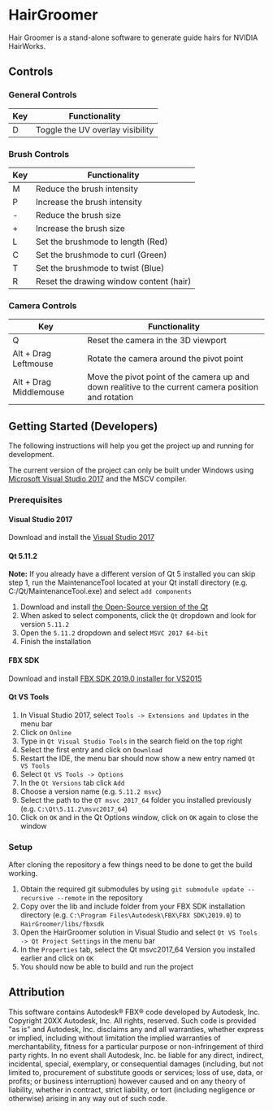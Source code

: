 
# HairGroomer

Hair Groomer is a stand-alone software to generate guide hairs for NVIDIA HairWorks.
## Controls
### General Controls
|Key|  Functionality|
|--|--|
|D |Toggle the UV overlay visibility|
### Brush Controls
|Key|  Functionality|
|--|--|
|M|Reduce the brush intensity|
|P|Increase the brush intensity |
|-|Reduce the brush size|
|+|Increase the brush size|
|L|Set the brushmode to length (Red)|
|C|Set the brushmode to curl (Green)|
|T|Set the brushmode to twist (Blue)|
|R|Reset the drawing window content (hair)|
### Camera Controls
|Key|  Functionality|
|--|--|
|Q| Reset the camera in the 3D viewport|
|Alt + Drag Leftmouse|Rotate the camera around the pivot point|
|Alt + Drag Middlemouse | Move the pivot point of the camera up and down realitive to the current camera position and rotation|

## Getting Started (Developers)

The following instructions will help you get the project up and running for development.

The current version of the project can only be built under Windows using [Microsoft Visual Studio 2017](https://visualstudio.microsoft.com/de/) and the MSCV compiler.

### Prerequisites

#### Visual Studio 2017

Download and install the [Visual Studio 2017](https://visualstudio.microsoft.com/)

#### Qt 5.11.2

**Note:**  If you already have a different version of Qt 5 installed you can skip step 1, run the MaintenanceTool located at your Qt install directory  (e.g. C:/Qt/MaintenanceTool.exe) and select `add components`

1. Download and install [the Open-Source version of the Qt](https://www.qt.io/download)
2. When asked to select components, click the `Qt` dropdown and look for version `5.11.2`
3. Open the `5.11.2` dropdown and select `MSVC 2017 64-bit`
4. Finish the installation

#### FBX SDK

Download and install [FBX SDK 2019.0 installer for VS2015](https://www.autodesk.com/developer-network/platform-technologies/fbx-sdk-2019-0)

#### Qt VS Tools

1. In Visual Studio 2017, select `Tools -> Extensions and Updates` in the menu bar
2. Click on `Online`
3. Type in `Qt Visual Studio Tools` in the search field on the top right
4. Select the first entry and click on `Download`
5. Restart the IDE, the menu bar should now show a new entry named `Qt VS Tools`
6. Select `Qt VS Tools -> Options`
7. In the `Qt Versions` tab click `Add`
8. Choose a version name (e.g. `5.11.2 msvc`)
9. Select the path to the `QT msvc 2017_64` folder you installed previously (e.g. `C:\Qt\5.11.2\msvc2017_64`)
10. Click on `OK` and  in the Qt Options window, click on `OK` again to close the window
### Setup
After cloning the repository a few things need to be done to get the build working.
1. Obtain the required git submodules by using `git submodule update --recursive --remote` in the repository
2. Copy over the lib and include folder from your FBX SDK installation directory (e.g. `C:\Program Files\Autodesk\FBX\FBX SDK\2019.0`) to `HairGroomer/libs/fbxsdk`
3. Open the HairGroomer solution in Visual Studio and select `Qt VS Tools -> Qt Project Settings` in the menu bar
4. In the `Properties` tab, select the Qt msvc2017_64 Version you installed earlier and click on `OK`
5. You should now be able to build and run the project

## Attribution
This software contains Autodesk® FBX® code developed by Autodesk, Inc. Copyright 20XX Autodesk, Inc. All rights, reserved. Such code is provided "as is" and Autodesk, Inc. disclaims any and all warranties, whether express or implied, including without limitation the implied warranties of merchantability, fitness for a particular purpose or non-infringement of third party rights. In no event shall Autodesk, Inc. be liable for any direct, indirect, incidental, special, exemplary, or consequential damages (including, but not limited to, procurement of substitute goods or services; loss of use, data, or profits; or business interruption) however caused and on any theory of liability, whether in contract, strict liability, or tort (including negligence or otherwise) arising in any way out of such code.

